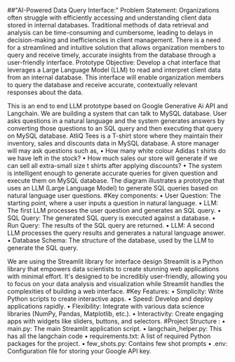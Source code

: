 ##"AI-Powered Data Query Interface:"
Problem Statement: Organizations often struggle with efficiently accessing and understanding client data stored in internal databases. Traditional methods of data retrieval and analysis can be time-consuming and cumbersome, leading to delays in decision-making and inefficiencies in client management. There is a need for a streamlined and intuitive solution that allows organization members to query and receive timely, accurate insights from the database through a user-friendly interface.
Prototype Objective: Develop a chat interface that leverages a Large Language Model (LLM) to read and interpret client data from an internal database. This interface will enable organization members to query the database and receive accurate, contextually relevant responses about the data.


This is an end to end LLM prototype based on Google Generative Ai API and Langchain. We are building a system that can talk to MySQL database. User asks questions in a natural language and the system generates answers by converting those questions to an SQL query and then executing that query on MySQL database. AtliQ Tees is a T-shirt store where they maintain their inventory, sales and discounts data in MySQL database. A store manager will may ask questions such as,
•	How many white colour Adidas t shirts do we have left in the stock?
•	How much sales our store will generate if we can sell all extra-small size t shirts after applying discounts?
•	The system is intelligent enough to generate accurate queries for given question and execute them on MySQL database.
The diagram illustrates a prototype that uses an LLM (Large Language Model) to generate SQL queries based on natural language user questions.
#Key components:
•	User Question: The starting point, where a user inputs a question in natural language.
•	LLM: The first LLM processes the user question and generates an SQL query.
•	SQL Query: The generated SQL query is executed against a database.
•	Run Query: The results of the SQL query are returned.
•	LLM: A second LLM processes the query results and generates a natural language answer.
•	Database Schema: The structure of the database, used by the LLM to generate the SQL query.

We are using the Streamlit library for interface design
Streamlit is a Python library that empowers data scientists to create stunning web applications with minimal effort. It's designed to be incredibly user-friendly, allowing you to focus on your data analysis and visualization while Streamlit handles the complexities of building a web interface.
#Key Features:
•	Simplicity: Write Python scripts to create interactive apps.
•	Speed: Develop and deploy applications rapidly.
•	Flexibility: Integrate with various data science libraries (NumPy, Pandas, Matplotlib, etc.).
•	Interactivity: Create engaging apps with widgets like sliders, buttons, and selectors.
#Project Structure :
•	main.py: The main Streamlit application script.
•	langchain_helper.py: This has all the langchain code
•	requirements.txt: A list of required Python packages for the project.
•	few_shots.py: Contains few shot prompts
•	.env: Configuration file for storing your Google API key.

